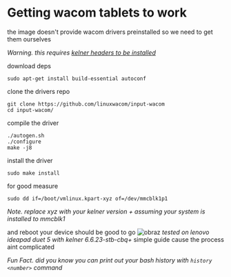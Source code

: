 # Getting wacom tablets to work 

the image doesn't provide wacom drivers preinstalled so we need to get them ourselves

_Warning. this requires [kelner headers to be installed](https://github.com/hexdump0815/imagebuilder/blob/main/doc/installing-kernel-headers.md)_

download deps
```
sudo apt-get install build-essential autoconf
```

clone the drivers repo
```
git clone https://github.com/linuxwacom/input-wacom
cd input-wacom/
```

compile the driver
```
./autogen.sh 
./configure 
make -j8
```

install the driver
```
sudo make install
```

for good measure
```
sudo dd if=/boot/vmlinux.kpart-xyz of=/dev/mmcblk1p1
```
_Note. replace xyz with your kelner version + assuming your system is installed to mmcblk1_

and reboot
your device should be good to go
![obraz](https://github.com/hexdump0815/imagebuilder/assets/92756992/aba97be3-670f-433c-9cab-2313aefd8a8e)
_tested on lenovo ideapad duet 5 with kelner 6.6.23-stb-cbq+_
simple guide cause the process aint complicated

_Fun Fact. did you know you can print out your bash history with ```history <number>``` command_